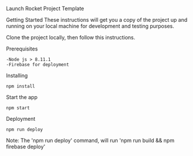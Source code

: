 Launch Rocket Project Template


Getting Started
These instructions will get you a copy of the project up and running on your local machine for development and testing purposes. 

Clone the project locally, then follow this instructions. 

Prerequisites
```
-Node js > 8.11.1
-Firebase for deployment

```

Installing
```
npm install 

```

Start the app

```
npm start

```
Deployment

```
npm run deploy

```
Note: The 'npm run deploy' command, will run 'npm run build && npm firebase deploy'
